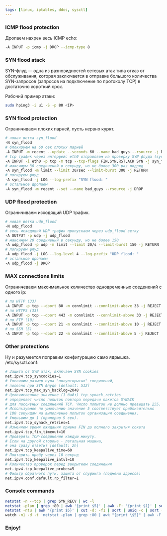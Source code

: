 ```yaml
---
tags: [linux, iptables, ddos, sysctl]
---
```


### ICMP flood protection

Дропаем нахрен весь ICMP echo:

```bash
-A INPUT -p icmp -j DROP --icmp-type 8
```

### SYN flood atack

SYN-флуд — одна из разновидностей сетевых атак типа отказ от обслуживания, которая заключается в отправке большого количества SYN-запросов (запросов на подключение по протоколу TCP) в достаточно короткий срок.  

Рабочий пример атаки:

```bash
sudo hping3 -i u1 -S -p 80 <IP>
```

### SYN flood protection

Ограничиваем плохих парней, пусть нервно курят.

```bash
# новая ветка syn_flood
-N syn_flood
# блокируем на 60 сек плохих парней
-A INPUT -m recent --update --seconds 60 --name bad_guys --rsource -j DROP
# tcp трафик через интерфейс eth0 отправляем на проверку SYN флуда (syn_flood)
-A INPUT -i eth0 -p tcp -m tcp --tcp-flags FIN,SYN,RST,ACK SYN -j syn_flood
# максимум 30 соединений в секунду, но не более 300 раз подряд
-A syn_flood -m limit --limit 30/sec --limit-burst 300 -j RETURN
# логируем флуд
-A syn_flood -j LOG --log-prefix "SYN flood: "
# остальное дропаем
-A syn_flood -m recent --set --name bad_guys --rsource -j DROP
```

### UDP flood protection

Ограничиваем исходящий UDP трафик.

```bash
# новая ветка udp_flood
-N udp_flood
# весь исходящий UDP трафик пропускаем через udp_flood ветку
-A OUTPUT -p udp -j udp_flood
# максимум 20 соединений в секунду, но не более 150
-A udp_flood -p udp -m limit --limit 20/s --limit-burst 150 -j RETURN
# логируем флуд
-A udp_flood -j LOG --log-level 4 --log-prefix "UDP flood: "
# остальное дропаем
-A udp_flood -j DROP
```

### MAX connections limits

Ограничеваем максимальное количество одновременных соеденений с одного ip:

```bash
# по HTTP (33)
-A INPUT -p tcp --dport 80 -m connlimit --connlimit-above 33 -j REJECT
# по HTTPS (33)
-A INPUT -p tcp --dport 443 -m connlimit --connlimit-above 33 -j REJECT
# по FTP (10)
-A INPUT -p tcp --dport 21 -m connlimit --connlimit-above 10 -j REJECT
# по SSH (5)
-A INPUT -p tcp --dport 22 -m connlimit --connlimit-above 5 -j REJECT
```

### Other protections

Ну и разумеется поправим конфигурацию само ядрышка.  
/etc/sysctl.conf:

```bash
# Защита от SYN атак, включаем SYN cookies
net.ipv4.tcp_syncookies=1
# Увеличим размер пула "полуоткрытых" соединений,
# полезно при SYN флуде [default: 512]
net.ipv4.tcp_max_syn_backlog=2048
# Целочисленное значение (1 байт) tcp_synack_retries
# определяет число попыток повтора передачи пакетов SYNACK
# для пассивных соединений TCP. Число попыток не должно превышать 255.
# Используемое по умолчанию значение 5 соответствует приблизительно
# 180 секундам на выполнение попыток организации соединения.
# Уменьшим до 1 (примерно 9 сек).
net.ipv4.tcp_synack_retries=1
# Изменяем время ожидания приема FIN до полного закрытия сокета
net.ipv4.tcp_fin_timeout=10
# Проверять TCP-соединение каждую минуту.
# Если на другой стороне - легальная машина,
# она сразу ответит [default: 2h]
net.ipv4.tcp_keepalive_time=60
# Повторить пробу через 10 секунд
net.ipv4.tcp_keepalive_intvl=10
# Количество проверок перед закрытием соединения
net.ipv4.tcp_keepalive_probes=5
# Фильтр обратного пути, защита от спуфинга (подмены адресов)
net.ipv4.conf.default.rp_filter=1
```

### Console commands
```bash
netstat -n --tcp | grep SYN_RECV | wc -l
netstat -plan | grep :80 | awk '{print $5}' | awk -F: '{print $1}' | sort | uniq -c
netstat -ntu | awk '{print $5}' | cut -d: -f1 | sort | uniq -c | sort -n
watch -n1 -d -t 'netstat -plan | grep :80 | awk "{print \$5}" | awk -F: "{print \$1}" | sort | uniq -c | sort -rg'
```

### Enjoy!
